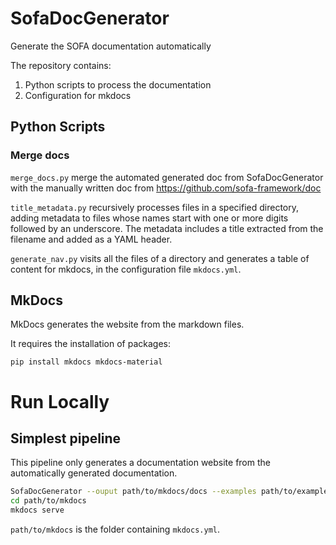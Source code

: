 # SofaDocGenerator

Generate the SOFA documentation automatically

The repository contains:

1. Python scripts to process the documentation
2. Configuration for mkdocs

## Python Scripts

### Merge docs

`merge_docs.py` merge the automated generated doc from SofaDocGenerator with the manually written doc from https://github.com/sofa-framework/doc

`title_metadata.py`  recursively processes files in a specified directory, adding metadata to files whose names start with one or more digits followed by an underscore.
The metadata includes a title extracted from the filename and added as a YAML header.

`generate_nav.py` visits all the files of a directory and generates a table of content for mkdocs, in the configuration
file `mkdocs.yml`.

## MkDocs

MkDocs generates the website from the markdown files.

It requires the installation of packages:

```
pip install mkdocs mkdocs-material
```

# Run Locally

## Simplest pipeline

This pipeline only generates a documentation website from the automatically generated documentation.

```bash
SofaDocGenerator --ouput path/to/mkdocs/docs --examples path/to/examples
cd path/to/mkdocs
mkdocs serve
```

`path/to/mkdocs` is the folder containing `mkdocs.yml`.

